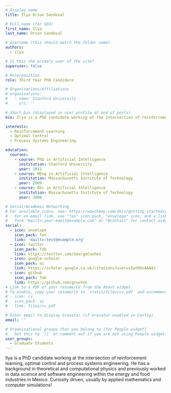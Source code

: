 ```yaml
---
# Display name
title: Ilya Orson Sandoval

# Full name (for SEO)
first_name: Ilya
last_name: Orson Sandoval

# Username (this should match the folder name)
authors:
  - ilya

# Is this the primary user of the site?
superuser: false

# Role/position
role: Third Year PhD Candidare

# Organizations/Affiliations
# organizations:
#   - name: Stanford University
#     url: ''

# Short bio (displayed in user profile at end of posts)
bio: Ilya is a PhD candidate working at the intersection of reinforcement learning, optimal control and process systems engineering. He has a background in theoretical and computational physics and previously worked in data science and software engineering within the energy and food industries in Mexico. Curiosity driven, usually by applied mathematics and computer simulations!

interests:
  - Reinforcement Learning
  - Optimal Control
  - Process Systems Engineering

education:
  courses:
    - course: PhD in Artificial Intelligence
      institution: Stanford University
      year: 2012
    - course: MEng in Artificial Intelligence
      institution: Massachusetts Institute of Technology
      year: 2009
    - course: BSc in Artificial Intelligence
      institution: Massachusetts Institute of Technology
      year: 2008

# Social/Academic Networking
# For available icons, see: https://wowchemy.com/docs/getting-started/page-builder/#icons
#   For an email link, use "fas" icon pack, "envelope" icon, and a link in the
#   form "mailto:your-email@example.com" or "#contact" for contact widget.
social:
  - icon: envelope
    icon_pack: fas
    link: 'mailto:test@example.org'
  - icon: twitter
    icon_pack: fab
    link: https://twitter.com/GeorgeCushen
  - icon: google-scholar
    icon_pack: ai
    link: https://scholar.google.co.uk/citations?user=sIwtMXoAAAAJ
  - icon: github
    icon_pack: fab
    link: https://github.com/gcushen
# Link to a PDF of your resume/CV from the About widget.
# To enable, copy your resume/CV to `static/files/cv.pdf` and uncomment the lines below.
# - icon: cv
#   icon_pack: ai
#   link: files/cv.pdf

# Enter email to display Gravatar (if Gravatar enabled in Config)
email: ''

# Organizational groups that you belong to (for People widget)
#   Set this to `[]` or comment out if you are not using People widget.
user_groups:
  - Graduate Students
---
```


Ilya is a PhD candidate working at the intersection of reinforcement learning, optimal control and process systems engineering. He has a background in theoretical and computational physics and previously worked in data science and software engineering within the energy and food industries in Mexico. Curiosity driven, usually by applied mathematics and computer simulations!